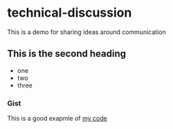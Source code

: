 # technical-discussion
This is a demo for sharing ideas around communication


## This is the second heading

* one
* two
* three
### Gist

This is a good exapmle of [my code](https://gist.github.com/Cacambile/d985763df152f6023a8c6153f98a3670)
